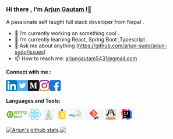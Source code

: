 ### Hi there , I'm [Arjun Gautam !](https://arjung.netlify.com)👋

A passionate self taught full stack developer from Nepal .

- 🔭 I’m currently working on something cool .
- 🌱 I’m currently learning React, Spring Boot ,Typescript .
- 💬 Ask me about anything (https://github.com/arjun-sudo/arjun-sudo/issues) 
- 📫 How to reach me: arjungautam5431@gmail.com

**Connect with me :**

<a href="https://www.linkedin.com/in/arjun-gautam-laser" target="_blank">
  <img align="left" alt="Arjun | LinkedIn" width="30px"  src="https://raw.githubusercontent.com/arjun-sudo/arjun-sudo/master/assets/linkedin.svg" />
</a>
<a href="https://twitter.com/Laserarjun876" target="_blank">
  <img align="left" alt="Arjun | Twitter" width="30px" src="https://raw.githubusercontent.com/arjun-sudo/arjun-sudo/master/assets/twitter.webp" />
</a>
<a href="https://medium.com/@laserarjun" target="_blank">
  <img align="left" alt="Arjun | Medium" width="30px" src="https://raw.githubusercontent.com/arjun-sudo/arjun-sudo/master/assets/medium.png" />
</a>
<a href="https://instagram/laserarjun" target="_blank">
  <img align="left" alt="Arjun | Medium" width="30px" src="https://github.com/arjun-sudo/arjun-sudo/blob/master/assets/instagram.svg" />
</a>
<!--
<a href="https://dev.to/arjunsudo">
  <img align="left" alt="Arjun | Dev" width="45px" height="32px" src="https://d2fltix0v2e0sb.cloudfront.net/dev-badge.svg" alt="Arjun Gautam's DEV Profile"  >
</a>
-->
<a href="https://www.facebook.com/people/Arjun-Gautam/100010140661075" target="_blank">
  <img align="left" alt="Arjun | facebook" width="30px" src="https://github.com/arjun-sudo/arjun-sudo/blob/master/assets/facebook.svg" />
</a>
<br>
<br>

<!-- 
- 👯 I’m looking to collaborate on ...
- 🤔 I’m looking for help with ...
- 😄 Pronouns: Laserarjun
- ⚡ Fun fact: ... 
-->



**Languages and Tools:**  


<code><img height="30" src="https://raw.githubusercontent.com/arjun-sudo/arjun-sudo/master/assets/spring.png"></code>
<code><img height="30" src="https://raw.githubusercontent.com/arjun-sudo/arjun-sudo/master/assets/react.jpg"></code>
<code><img height="30" src="https://raw.githubusercontent.com/arjun-sudo/arjun-sudo/master/assets/java.jpg"></code>
<code><img height="30" src="https://raw.githubusercontent.com/arjun-sudo/arjun-sudo/master/assets/js.jpg"></code>
<code><img height="30" src="https://raw.githubusercontent.com/arjun-sudo/arjun-sudo/master/assets/mysql.jpg"></code>
<code><img height="30" src="https://raw.githubusercontent.com/arjun-sudo/arjun-sudo/master/assets/git.jpg"></code>
<code><img height="30" src="https://raw.githubusercontent.com/arjun-sudo/arjun-sudo/master/assets/linux.jpg"></code>
<code><img height="30" src="https://raw.githubusercontent.com/arjun-sudo/arjun-sudo/master/assets/intellij.jpeg"></code>

<a href="https://github-readme-stats.vercel.app/api?username=arjun-sudo">
  <img align="center" src="https://github-readme-stats.vercel.app/api?username=arjun-sudo&show_icons=true&include_all_commits=true&theme=radical" alt="Arjun's github stats" />
  
<a href="https://github.com/arjun-sudo/github-readme-stats">
  <!-- Change the `github-readme-stats.anuraghazra1.vercel.app` to `github-readme-stats.vercel.app`  -->
  <img align="center" src="https://github-readme-stats.vercel.app/api/top-langs/?username=arjun-sudo&layout=compact&theme=radical" />
</a>
</a>


